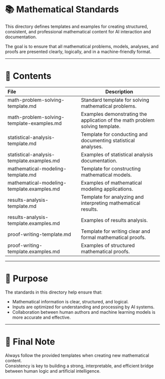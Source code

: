 # 📚 Mathematical Standards

This directory defines templates and examples for creating structured,
 consistent, and professional mathematical content for AI interaction and documentation.

The goal is to ensure that all mathematical problems, models, analyses, 
and proofs are presented clearly, logically, and in a machine-friendly format.

---

# 📂 Contents

| File                                       | Description                                                                  |
|:-------------------------------------------|------------------------------------------------------------------------------|
| math-problem-solving-template.md           | Standard template for solving mathematical problems.                         |
| math-problem-solving-template-examples.md  | Examples demonstrating the application of the math problem solving template. |
| statistical-analysis-template.md           | Template for conducting and documenting statistical analyses.                |
| statistical-analysis-template.examples.md  | Examples of statistical analysis documentation.                              |
| mathematical-modeling-template.md          | Template for constructing mathematical models.                               |
| mathematical-modeling-template.examples.md | Examples of mathematical modeling applications.                              |
| results-analysis-template.md               | Template for analyzing and interpreting mathematical results.                |
| results-analysis-template.examples.md      | Examples of results analysis.                                                |
| proof-writing-template.md                  | Template for writing clear and formal mathematical proofs.                   |
| proof-writing-template.examples.md         | Examples of structured mathematical proofs.                                  |

---

# 🎯 Purpose

The standards in this directory help ensure that:
- Mathematical information is clear, structured, and logical.
- Inputs are optimized for understanding and processing by AI systems.
- Collaboration between human authors and machine learning models is more accurate and effective.

---

# 🚀 Final Note

Always follow the provided templates when creating new mathematical content.  
Consistency is key to building a strong, interpretable, and efficient bridge between human logic and artificial intelligence.
